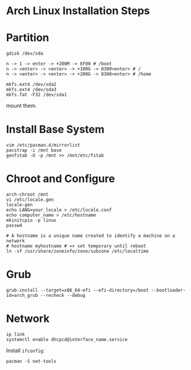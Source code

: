 # Arch Linux Installation Steps

# Partition

```
gdisk /dev/sda
```

```
n -> 1 -> enter -> +200M -> EF00 # /boot
n -> <enter> -> <enter> -> +100G -> 8300<enter> # /
n -> <enter> -> <enter> -> +200G -> 8300<enter> # /home
```

```
mkfs.ext4 /dev/sda2
mkfs.ext4 /dev/sda3
mkfs.fat -F32 /dev/sda1
```

mount them.

# Install Base System

```
vim /etc/pacman.d/mirrorlist
pacstrap -i /mnt base
genfstab -U -p /mnt >> /mnt/etc/fstab
```

# Chroot and Configure

```
arch-chroot /mnt
vi /etc/locale.gen
locale-gen
echo LANG=your_locale > /etc/locale.conf
echo computer_name > /etc/hostname
mkinitcpio -p linux
passwd

# A hostname is a unique name created to identify a machine on a network
# hostname myhostname # => set temporary until reboot
ln -sf /usr/share/zoneinfo/zone/subzone /etc/localtime
```

# Grub

```
grub-install --target=x86_64-efi --efi-directory=/boot --bootloader-id=arch_grub --recheck --debug
```

# Network

```
ip link
systemctl enable dhcpcd@interface_name.service
```

Install `ifconfig`:

```
pacman -S net-tools
```
